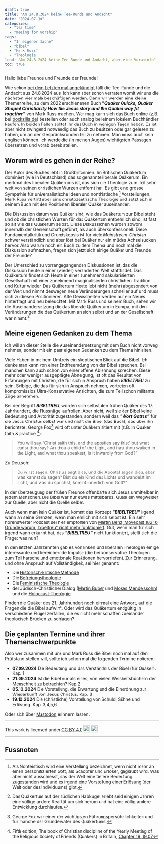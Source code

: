 ```yaml
---
draft: true
title: "Am 24.8.2024 keine Tee-Runde und Andacht"
date: "2024-07-10"
categories:
  - "tea time"
  - "meeing for worship"
tags:
  - "In eigener Sache"
  - "bibel"
  - "Mark Russ"
  - "Theologie
lead: "Am 24.8.2024 keine Tee-Runde und Andacht, aber eine Vorabinfo"
toc: true
---
```


Hallo liebe Freunde und Freunde der Freunde!

Wie schon [bei dem Letzten mal angekündigt](https://quaker-kr.de/post/2024/07-24/)
fällt die Tee-Runde und die Andacht aus 24.8.2024 aus. Ich kann aber schon
verraten womit wir uns die nächsten vier male beschäftigen werden. Denn wir
werden eine kleine Themenreihe, zu dem 2022 erschienenen Buch ***"Quaker Quicks, Quaker Shaped Christianity How the Jesus story and the Quaker way fit together"***
von Mark Russ machen. Wer mag kann sich das Buch online (z.B. bei
[bookzilla.de](https://www.bookzilla.de/shop/article/48922376/mark_russ_quaker_quicks_quaker_shaped_christianity.html))
bestellen oder auch analog bei einem lokalem Buchhändler kaufen. In beiden
Fällen solltet ihr das Buch in wenigen Tagen haben. Es ist aber nicht zwingend
notwendig das Buch zu besitzen oder gar gelesen zu haben, um an den
Gesprächsrunden teil zu nehmen. Man muss auch kein englisch können. Ich werde
die (in meinen Augen) wichtigsten Passagen übersetzen und vorab bereit stellen.

## Worum wird es gehen in der Reihe?

Der Autor des Buches lebt in Großbritannien. Im Britischen Quäkertum dominiert
(wie in Deutschland) das so genannte liberale Quäkerum. Ein merkmal des liberalen
Quäkerums ist, das sich die Theologie zum Teil sehr weit von seinen
christlichen Wurzen entfernt hat. Es gibt eine grosse Sympathie für
universalistische Ideen und nonthistische [^foot001] Vorstellungen. Mark Russ
vertritt aber eine christozentrische Theologie und setzt sich in seinem Buch
mit den Positionen liberaler Quäker auseinander.

Die Diskussion darum was Quäker sind, wie das Quäkertum zur Bibel steht
und ob die christlichen Wurzen für das Quäkertum entbehrlich sind, ist fast
so alt wie das Quäkerum selbst. Diese Diskussionen wurden sowohl innerhalb
der Gemeinschaft geführt, als auch überkonfessionell. Diese Fundamentalkritik
und Grundskepsis ist für viele *Mainstream-Christen* schwer verständlich und
aber löst bei Quäker nur ein müdes Achselzucken hervor. Also warum noch ein
Buch zu dem Thema und noch mal die Diskussion aufmachen, fragen sich jetzt
sich einige Quäker und Freunde der Freunde?

Der Unterschied zu vorrangegangenden Diskussionen ist, das die Diskussion
heute in einer (wieder) veränderten Welt stattfindet. Das Quäkertum findet sich
Heute in einer zunehmend säkularisierten Gesellschaft mit einer zunehmend
marginalisierten christlichen Tradition und Kultur wieder. Das Quäkertum Heute
lebt nicht (mehr) abgesondert von der Welt und nimmt deswegen neue Veränderungen
schneller auf und muss sich zu diesen Positionieren. Alte Gewissheiten werden
auf ein Neues hinterfragt und neu beleuchtet. Mit Mark Russ und seinem
Buch, sehen wir die Auseinandersetzung die das liberale Quäkertum in Europa,
mit den Veränderungen die das Quäkertum an sich selbst und an der Gesellschaft
war nimmt.[^foot003]

## Meine eigenen Gedanken zu dem Thema

Ich will an dieser Stelle die Auseinandersetzung mit dem Buch nicht vorweg
nehmen, sonder mit ein paar eigenen Gedanken zu dem Thema hinleiten.

Viele Haben in meinem Umkreis ein skeptischen Blick auf die Bibel. Ich denke
man kann von einer Endfreemdung von der Bibel sprechen. Bei manchen kann auch
schon von einer offene Ablehnung sprechen. Diese mehr oder weniger ausgeprägte
Abneigung, ist oft das Resultat von Erfahrungen mit Christen, die für sich in
Anspruch haben ***BIBELTREU*** zu sein. Selbige, die das für sich in Anspruch
nehmen, vertreten oft kompromisslos Ultra-Konservative Ansichten, die zum Teil
schon militante Züge annehmen.

Bei den Begriff ***BIBELTREU***, würden sich selbst den frühen Quäker des
17\. Jahrhundert, die Flussnägel aufrollen. Aber nicht, weil sie der Bibel
keine Bedeutung und Autorität zugestanden, sondern weil das ***"Wort Gottes"***
für sie Jesus Christus selbst war und nicht die Bibel (das Buch), das über
ihn berichtete. George Fox[^foot004] wird oft unter Quäkern zitiert mit
(z.B. in Quaker faith & practice [^foot002]):

> You will say, ‘Christ saith this, and the apostles say this;’ but what canst thou say? Art thou a child of the Light, and hast thou walked in the Light, and what thou speakest, is it inwardly from God?”

Zu Deutsch:

> Du wirst sagen: Christus sagt dies, und die Apostel sagen dies; aber was kannst du sagen? Bist du ein Kind des Lichts und wandelst im Licht, und was du sprichst, kommt innerlich von Gott?“

In der überzeugung der frühen Freunde offenbarte sich Jesus unmittelbar
in jedem Menschen. Die Bibel war nur etwas mittelbares. Quasi ein Wegweiser
zur Quelle, aber nicht die Quelle selber.

Auch wenn man kein Quäker ist, kommt das Konzept ***"BIBELTREU"*** irgend
wann an seine Grenzen, wenn man ehrlich mit sich selbst ist. Ein sehr
hörenswerter Podcast sei hier empfohlen von [Martin Benz, Movecast 182: 6 Gründe warum „bibeltreu“ nicht mehr funktioniert](https://movecast.de/movecast-182-6-gruende-warum-bibeltreu-nicht-mehr-funktioniert/).
Gut, wenn man für sich irgend wann erkannt hat, das ***"BIBELTREU"*** nicht
funktioniert, stellt sich die Frage: was nun?

In den letzten Jahrzehnten gab es von linken und liberalen Theologen einige
interessante und bereichernde Impulse (die bei konservative Theologen zum Teil
harsche und emotionale Reaktionen hervorriefen). Zur Erinnerung, und ohne
Anspruch auf Vollständigkeit, sei hier genannt:

* Die [Historisch-kritische Methode](https://de.wikipedia.org/wiki/Historisch-kritische_Methode_\(Theologie\))
* Die [Befreiungstheologie](https://de.wikipedia.org/wiki/Befreiungstheologie)
* Die [Feministische Theologie](https://de.wikipedia.org/wiki/Feministische_Theologie)
* der Jüdisch-Christlicher Dialog ([Martin Buber](https://de.wikipedia.org/wiki/Martin_Buber) und [Moses Mendelssohn](https://de.wikipedia.org/wiki/Moses_Mendelssohn)) und die [Holocaust-Theologie](https://de.wikipedia.org/wiki/Holocaust-Theologie)

Finden die Quäker des 21. Jahrhundert noch einmal eine Antwort, auf die
Fragen die die Bibel aufwirft. Oder wird das Quäkertum endgültig in
verschiedene Flügel zerfallen, die es nicht mehr schaffen zueinander
theologisch Brücken zu schlagen?

## Die geplanten Termine und ihrer Themenschwerpunkte

Also wer zusammen mit uns und Mark Russ die Bibel noch mal auf den Prüfstand
stellen will, sollte ich schon mal die folgenden Termine notieren:

* **07.09.2024** Die Bedeutung und das Verständnis der Bibel (für Quäker). Kap. 1
* **21.09.2024** Ist die Bibel nur als eines, von vielen Weisheitsbüchern der Menschheit zu betrachten? Kap.2
* **05.10.2024** Die Vorstellung, die Erwartung und die Einordnung zur Wiederkunft von Jesus Christus. Kap. 3
* **19.10.2024** Die (christliche) Vorstellung von Schuld, Sühne und Erlösung. Kap. 3,4,5,6

Oder sich über [Mastodon](https://krefeld.life/@quaker) erinnern lassen.

---

<p xmlns:cc="http://creativecommons.org/ns#" >This work is licensed under <a href="https://creativecommons.org/licenses/by/4.0/?ref=chooser-v1" target="\_blank" rel="license noopener noreferrer" style="display:inline-block;">CC BY 4.0<img style="height:22px!important;margin-left:3px;vertical-align:text-bottom;" src="https://mirrors.creativecommons.org/presskit/icons/cc.svg?ref=chooser-v1" alt=""><img style="height:22px!important;margin-left:3px;vertical-align:text-bottom;" src="https://mirrors.creativecommons.org/presskit/icons/by.svg?ref=chooser-v1" alt=""></a></p>

---

## Fussnoten

[^foot001]: Als Nonteistisch wird eine Verstellung bezeichnet, wenn nicht mehr an einen personifizierten Gott, als Schöpfer und Erlöser, geglaubt wird. Was aber nicht ausschiesst, das der Welt eine tiefere Bedeutung zugestanden wird und es irgend eine Vorstellung einer Erlösung (der Welt oder des Individuums) gibt.

[^foot002]: Fifth edition, The book of Christian discipline of the Yearly Meeting of the Religious Society of Friends (Quakers) in Britain, [Chapter 19, 19.07](https://qfp.quaker.org.uk/passage/19-07/)

[^foot003]: Das Quäkertum auf der südlichen Habkugel erlebt seid einigen Jahren eine völlige andere Realität um sich herum und hat eine völlig andere Entwicklung durchlaufen.

[^foot004]: George Fox war einer der wichtigsten Führungspersöhnlichkeiten und für manche der Gründervater des Quäkertums.